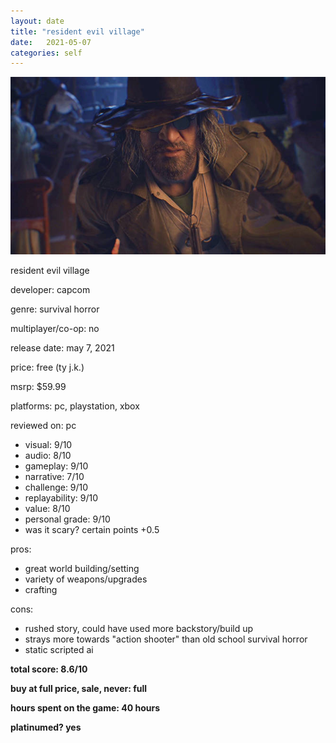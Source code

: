 ```yaml
---
layout: date
title: "resident evil village"
date:   2021-05-07
categories: self
---
```


![mos](/assets/img/re8.jpg)

resident evil village

developer: capcom

genre: survival horror

multiplayer/co-op: no

release date: may 7, 2021

price: free (ty j.k.)

msrp: $59.99

platforms: pc, playstation, xbox

reviewed on: pc

- visual: 9/10
- audio: 8/10
- gameplay: 9/10
- narrative: 7/10
- challenge: 9/10
- replayability: 9/10
- value: 8/10
- personal grade: 9/10
- was it scary? certain points +0.5

pros:
- great world building/setting
- variety of weapons/upgrades
- crafting

cons:
- rushed story, could have used more backstory/build up
- strays more towards "action shooter" than old school survival horror
- static scripted ai

**total score: 8.6/10**

**buy at full price, sale, never: full**

**hours spent on the game: 40 hours**

**platinumed? yes**